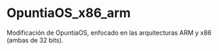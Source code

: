 # OpuntiaOS_x86_arm
Modificación de OpuntiaOS, enfocado en las arquitecturas ARM y x86 (ambas de 32 bits).
